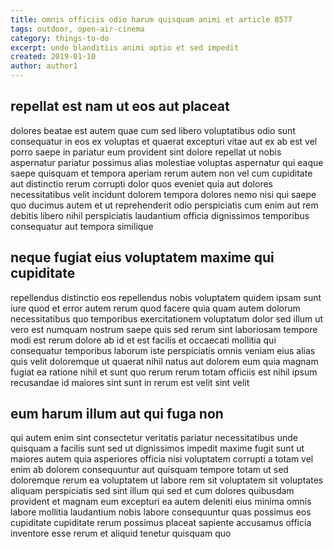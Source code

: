 ```yaml
---
title: omnis officiis odio harum quisquam animi et article 8577
tags: outdoor, open-air-cinema
category: things-to-do
excerpt: unde blanditiis animi optio et sed impedit
created: 2019-01-10
author: author1
---
```


## repellat est nam ut eos aut placeat

dolores beatae est autem quae cum sed libero voluptatibus odio sunt consequatur in eos ex voluptas et quaerat excepturi vitae aut ex ab est vel porro saepe in pariatur eum provident sint dolore repellat ut nobis aspernatur pariatur possimus alias molestiae voluptas aspernatur qui eaque saepe quisquam et tempora aperiam rerum autem non vel cum cupiditate aut distinctio rerum corrupti dolor quos eveniet quia aut dolores necessitatibus velit incidunt dolorem tempora dolores nemo nisi qui saepe quo ducimus autem et ut reprehenderit odio perspiciatis cum enim aut rem debitis libero nihil perspiciatis laudantium officia dignissimos temporibus consequatur aut tempora similique

## neque fugiat eius voluptatem maxime qui cupiditate

repellendus distinctio eos repellendus nobis voluptatem quidem ipsam sunt iure quod et error autem rerum quod facere quia quam autem dolorum necessitatibus quo temporibus exercitationem voluptatum dolor sed illum ut vero est numquam nostrum saepe quis sed rerum sint laboriosam tempore modi est rerum dolore ab id et est facilis et occaecati mollitia qui consequatur temporibus laborum iste perspiciatis omnis veniam eius alias quis velit doloremque ut quaerat nihil natus aut dolorem eum quia magnam fugiat ea ratione nihil et sunt quo rerum rerum totam officiis est nihil ipsum recusandae id maiores sint sunt in rerum est velit sint velit

## eum harum illum aut qui fuga non

qui autem enim sint consectetur veritatis pariatur necessitatibus unde quisquam a facilis sunt sed ut dignissimos impedit maxime fugit sunt ut maiores autem quia asperiores officia nisi voluptatem corrupti a totam vel enim ab dolorem consequuntur aut quisquam tempore totam ut sed doloremque rerum ea voluptatem ut labore rem sit voluptatem sit voluptates aliquam perspiciatis sed sint illum qui sed et cum dolores quibusdam provident et magnam eum excepturi ea autem deleniti eius minima omnis labore mollitia laudantium nobis labore consequuntur quas possimus eos cupiditate cupiditate rerum possimus placeat sapiente accusamus officia inventore esse rerum et aliquid tenetur quisquam quo
